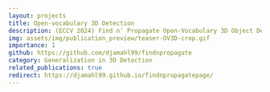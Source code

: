 ```yaml
---
layout: projects
title: Open-vocabulary 3D Detection
description: (ECCV 2024) Find n' Propagate Open-Vocabulary 3D Object Detection in Urban Environments
img: assets/img/publication_preview/teaser-OV3D-crop.gif
importance: 1
github: https://github.com/djamahl99/findnpropagate
category: Generalization in 3D Detection
related_publications: true
redirect: https://djamahl99.github.io/findnpropagatepage/
---
```

